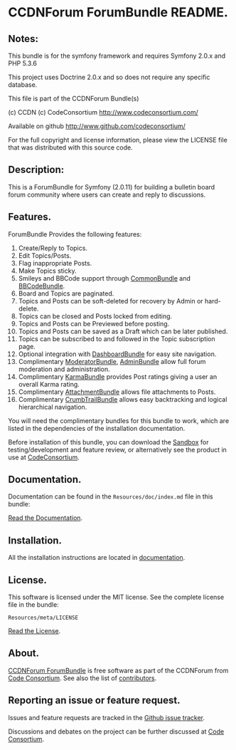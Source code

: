 CCDNForum ForumBundle README.
=============================


## Notes: 

This bundle is for the symfony framework and requires Symfony 2.0.x and PHP 5.3.6
  
This project uses Doctrine 2.0.x and so does not require any specific database.
  

This file is part of the CCDNForum Bundle(s)

(c) CCDN (c) CodeConsortium <http://www.codeconsortium.com/> 

Available on github <http://www.github.com/codeconsortium/>

For the full copyright and license information, please view the LICENSE
file that was distributed with this source code.

## Description:

This is a ForumBundle for Symfony (2.0.11) for building a bulletin board forum community where users can create and reply to discussions.

## Features.

ForumBundle Provides the following features:

1. Create/Reply to Topics.
2. Edit Topics/Posts.
3. Flag inappropriate Posts.
4. Make Topics sticky.
5. Smileys and BBCode support through [CommonBundle](http://github.com/codeconsortium/CommonBundle) and [BBCodeBundle](http://github.com/codeconsortium/BBCodeBundle).
6. Board and Topics are paginated.
7. Topics and Posts can be soft-deleted for recovery by Admin or hard-delete.
8. Topics can be closed and Posts locked from editing.
9. Topics and Posts can be Previewed before posting.
10. Topics and Posts can be saved as a Draft which can be later published.
11. Topics can be subscribed to and followed in the Topic subscription page.
12. Optional integration with [DashboardBundle](http://github.com/codeconsortium/DashboardBundle) for easy site navigation.
13. Complimentary [ModeratorBundle](http://github.com/codeconsortium/CCDNForumModeratorBundle), [AdminBundle](http://github.com/codeconsortium/CCDNForumAdminBundle) allow full forum moderation and administration.
14. Complimentary [KarmaBundle](http://github.com/codeconsortium/CCDNForumKarmaBundle) provides Post ratings giving a user an overall Karma rating.
15. Complimentary [AttachmentBundle](http://github.com/codeconsortium/AttachmentBundle) allows file attachments to Posts.
16. Complimentary [CrumbTrailBundle](http://github.com/codeconsortium/CrumbTrailBundle) allows easy backtracking and logical hierarchical navigation.

You will need the complimentary bundles for this bundle to work, which are listed in the dependencies of the installation documentation.

Before installation of this bundle, you can download the [Sandbox](https://github.com/codeconsortium/CCDNForumSandBox) for testing/development and feature review, or alternatively see the product in use at [CodeConsortium](http://www.codeconsortium.com).

## Documentation.

Documentation can be found in the `Resources/doc/index.md` file in this bundle:

[Read the Documentation](http://github.com/codeconsortium/CCDNForumForumBundle/blob/master/Resources/doc/index.md).

## Installation.

All the installation instructions are located in [documentation](http://github.com/codeconsortium/CCDNForumForumBundle/blob/master/Resources/doc/Install.md).

## License.

This software is licensed under the MIT license. See the complete license file in the bundle:

	Resources/meta/LICENSE

[Read the License](http://github.com/codeconsortium/CCDNForumForumBundle/blob/master/Resources/meta/LICENSE).

## About.

[CCDNForum ForumBundle](http://github.com/codeconsortium/CCDNForumForumBundle) is free software as part of the CCDNForum from [Code Consortium](http://www.codeconsortium.com). 
See also the list of [contributors](http://github.com/codeconsortium/CCDNForumForumBundle/contributors).

## Reporting an issue or feature request.

Issues and feature requests are tracked in the [Github issue tracker](http://github.com/codeconsortium/CCDNForumForumBundle/issues).

Discussions and debates on the project can be further discussed at [Code Consortium](http://www.codeconsortium.com).

